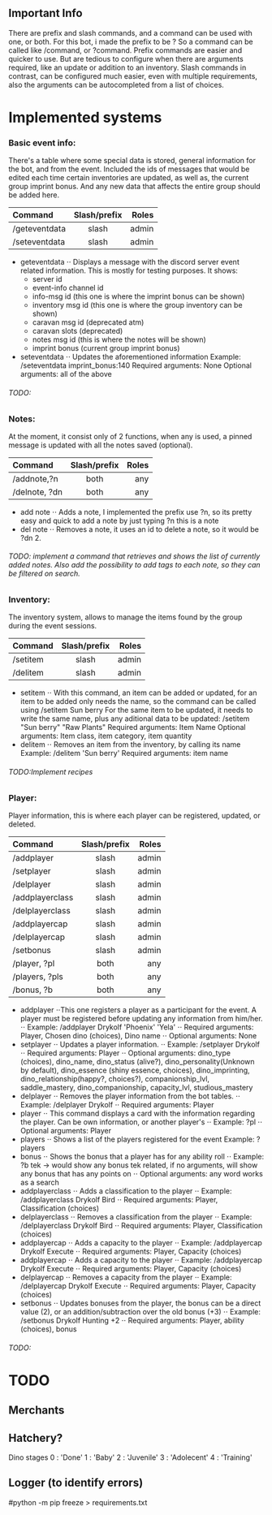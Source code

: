 ## Important Info

There are prefix and slash commands, and a command can be used with one, or both. For this bot, i made the prefix to be ?
So a command can be called like /command, or ?command.
Prefix commands are easier and quicker to use. But are tedious to configure when there are arguments required, like an update or addition to an inventory.
Slash commands in contrast, can be configured much easier, even with multiple requirements, also the arguments can be autocompleted from a list of choices.

# Implemented systems

### Basic event info:

There's a table where some special data is stored, general information for the bot, and from the event. Included the ids of messages that would be edited each time certain inventories are updated, as well as, the current group imprint bonus. And any new data that affects the entire group should be added here.

| Command       | Slash/prefix | Roles |
| :------------ | :----------: | ----: |
| /geteventdata |    slash     | admin |
| /seteventdata |    slash     | admin |

- geteventdata
  ⋅⋅ Displays a message with the discord server event related information. This is mostly for testing purposes.
  It shows:
  - server id
  - event-info channel id
  - info-msg id (this one is where the imprint bonus can be shown)
  - inventory msg id (this one is where the group inventory can be shown)
  - caravan msg id (deprecated atm)
  - caravan slots (deprecated)
  - notes msg id (this is where the notes will be shown)
  - imprint bonus (current group imprint bonus)
- seteventdata
  ⋅⋅ Updates the aforementioned information
  Example: /seteventdata imprint_bonus:140
  Required arguments: None
  Optional arguments: all of the above

###### TODO:

### Notes:

At the moment, it consist only of 2 functions, when any is used, a pinned message is updated with all the notes saved (optional).

| Command       | Slash/prefix | Roles |
| :------------ | :----------: | ----: |
| /addnote,?n   |     both     |   any |
| /delnote, ?dn |     both     |   any |

- add note
  ⋅⋅ Adds a note, I implemented the prefix use ?n, so its pretty easy and quick to add a note by just typing ?n this is a note
- del note
  ⋅⋅ Removes a note, it uses an id to delete a note, so it would be ?dn 2.

###### TODO: implement a command that retrieves and shows the list of currently added notes. Also add the possibility to add tags to each note, so they can be filtered on search.

### Inventory:

The inventory system, allows to manage the items found by the group during the event sessions.

| Command  | Slash/prefix | Roles |
| :------- | :----------: | ----: |
| /setitem |    slash     | admin |
| /delitem |    slash     | admin |

- setitem
  ⋅⋅ With this command, an item can be added or updated, for an item to be added only needs the name, so the command can be called using /setitem Sun berry
  For the same item to be updated, it needs to write the same name, plus any aditional data to be updated: /setitem "Sun berry" "Raw Plants"
  Required arguments: Item Name
  Optional arguments: Item class, item category, item quantity
- delitem
  ⋅⋅ Removes an item from the inventory, by calling its name
  Example: /delitem 'Sun berry'
  Required arguments: item name

###### TODO:Implement recipes

### Player:

Player information, this is where each player can be registered, updated, or deleted.

| Command         | Slash/prefix | Roles |
| :-------------- | :----------: | ----: |
| /addplayer      |    slash     | admin |
| /setplayer      |    slash     | admin |
| /delplayer      |    slash     | admin |
| /addplayerclass |    slash     | admin |
| /delplayerclass |    slash     | admin |
| /addplayercap   |    slash     | admin |
| /delplayercap   |    slash     | admin |
| /setbonus       |    slash     | admin |
| /player, ?pl    |     both     |   any |
| /players, ?pls  |     both     |   any |
| /bonus, ?b      |     both     |   any |

- addplayer
  ⋅⋅This one registers a player as a participant for the event. A player must be registered before updating any information from him/her.
  ⋅⋅ Example: /addplayer Drykolf 'Phoenix' 'Yela'
  ⋅⋅ Required arguments: Player, Chosen dino (choices), Dino name
  ⋅⋅ Optional arguments: None
- setplayer
  ⋅⋅ Updates a player information.
  ⋅⋅ Example: /setplayer Drykolf
  ⋅⋅ Required arguments: Player
  ⋅⋅ Optional arguments: dino_type (choices), dino_name, dino_status (alive?), dino_personality(Unknown by default), dino_essence (shiny essence, choices), dino_imprinting, dino_relationship(happy?, choices?), companionship_lvl, saddle_mastery, dino_companionship, capacity_lvl, studious_mastery
- delplayer
  ⋅⋅ Removes the player information from the bot tables.
  ⋅⋅ Example: /delplayer Drykolf
  ⋅⋅ Required arguments: Player
- player
  ⋅⋅ This command displays a card with the information regarding the player. Can be own information, or another player's
  ⋅⋅ Example: ?pl
  ⋅⋅ Optional arguments: Player
- players
  ⋅⋅ Shows a list of the players registered for the event
  Example: ?players
- bonus
  ⋅⋅ Shows the bonus that a player has for any ability roll
  ⋅⋅ Example: ?b tek -> would show any bonus tek related, if no arguments, will show any bonus that has any points on
  ⋅⋅ Optional arguments: any word works as a search
- addplayerclass
  ⋅⋅ Adds a classification to the player
  ⋅⋅ Example: /addplayerclass Drykolf Bird
  ⋅⋅ Required arguments: Player, Classification (choices)
- delplayerclass
  ⋅⋅ Removes a classification from the player
  ⋅⋅ Example: /delplayerclass Drykolf Bird
  ⋅⋅ Required arguments: Player, Classification (choices)
- addplayercap
  ⋅⋅ Adds a capacity to the player
  ⋅⋅ Example: /addplayercap Drykolf Execute
  ⋅⋅ Required arguments: Player, Capacity (choices)
- addplayercap
  ⋅⋅ Adds a capacity to the player
  ⋅⋅ Example: /addplayercap Drykolf Execute
  ⋅⋅ Required arguments: Player, Capacity (choices)
- delplayercap
  ⋅⋅ Removes a capacity from the player
  ⋅⋅ Example: /delplayercap Drykolf Execute
  ⋅⋅ Required arguments: Player, Capacity (choices)
- setbonus
  ⋅⋅ Updates bonuses from the player, the bonus can be a direct value (2), or an addition/subtraction over the old bonus (+3)
  ⋅⋅ Example: /setbonus Drykolf Hunting +2
  ⋅⋅ Required arguments: Player, ability (choices), bonus

###### TODO:

# TODO

## Merchants

## Hatchery?

Dino stages
0 : 'Done'
1 : 'Baby'
2 : 'Juvenile'
3 : 'Adolecent'
4 : 'Training'

## Logger (to identify errors)

#python -m pip freeze > requirements.txt
